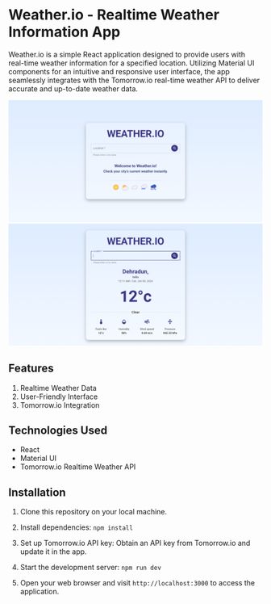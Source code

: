 # Weather.io - Realtime Weather Information App

Weather.io is a simple React application designed to provide users with real-time weather information for a specified location. Utilizing Material UI components for an intuitive and responsive user interface, the app seamlessly integrates with the Tomorrow.io real-time weather API to deliver accurate and up-to-date weather data.

![Snapshot_1](static/images/snapshot_1.png)
![Snapshot_2](static/images/snapshot_2.png)

## Features

1. Realtime Weather Data
2. User-Friendly Interface
3. Tomorrow.io Integration

## Technologies Used

- React
- Material UI
- Tomorrow.io Realtime Weather API

## Installation

1. Clone this repository on your local machine.

2. Install dependencies: `npm install`

3. Set up Tomorrow.io API key: Obtain an API key from Tomorrow.io and update it in the app.

4. Start the development server: `npm run dev`

5. Open your web browser and visit `http://localhost:3000` to access the application.
